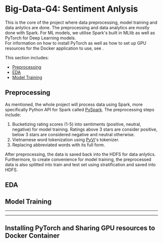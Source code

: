 # Big-Data-G4: Sentiment Anlysis
This is the core of the project where data preprocessing, model training and data anlytics are done. The preprocessing and data analytics are mostly done with Spark. For ML models, we utilise Spark's built in MLlib as well as PyTorch for Deep Learning models.\
For information on how to install PyTorch as well as how to set up GPU resources for the Docker application to use, see []().

This section includes:
- [Preprocessing](#preprocessing)
- [EDA](#eda)
- [Model Training](#model-training)

## Preprocessing
As mentioned, the whole project will process data using Spark, more specifically Python API for Spark called [PySpark](https://spark.apache.org/docs/latest/api/python/index.html). The preprocessing steps include:
1. Bucketizing rating scores (1-5) into sentiments (positive, neutral, negative) for model training. Ratings above 3 stars are consider positive, below 3 stars are considered negative and neutral otherwise.
2. Vietnamese word tokenization using [PyVi](https://github.com/trungtv/pyvi)'s tokenizer.
3. Replacing abbreviated words with its full form.

After preprocessing, the data is saved back into the HDFS for data anlytics. Furthermore, to create convenience for model training, the preprocessed data is also splitted into train and test set using stratification and saved into HDFS.

## EDA


## Model Training


---
---
## Installing PyTorch and Sharing GPU resources to Docker Container